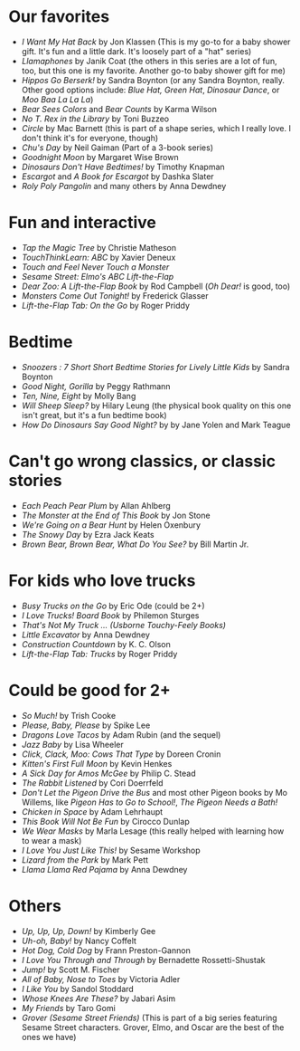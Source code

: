 # Our favorites
* _I Want My Hat Back_ by Jon Klassen (This is my go-to for a baby shower gift. It's fun and a little dark. It's loosely part of a "hat" series)
* _Llamaphones_ by Janik Coat (the others in this series are a lot of fun, too, but this one is my favorite. Another go-to baby shower gift for me)
* _Hippos Go Berserk!_ by Sandra Boynton (or any Sandra Boynton, really. Other good options include: _Blue Hat, Green Hat_, _Dinosaur Dance_, or _Moo Baa La La La_)
* _Bear Sees Colors_ and _Bear Counts_ by Karma Wilson
* _No T. Rex in the Library_ by Toni Buzzeo
* _Circle_ by Mac Barnett (this is part of a shape series, which I really love. I don't think it's for everyone, though)
* _Chu's Day_ by Neil Gaiman (Part of a 3-book series)
* _Goodnight Moon_ by Margaret Wise Brown
* _Dinosaurs Don't Have Bedtimes!_ by Timothy Knapman
* _Escargot_ and _A Book for Escargot_ by Dashka Slater
* _Roly Poly Pangolin_ and many others by Anna Dewdney

# Fun and interactive
* _Tap the Magic Tree_ by Christie Matheson
* _TouchThinkLearn: ABC_ by Xavier Deneux
* _Touch and Feel Never Touch a Monster_
* _Sesame Street: Elmo's ABC Lift-the-Flap_
* _Dear Zoo: A Lift-the-Flap Book_ by Rod Campbell (_Oh Dear!_ is good, too)
* _Monsters Come Out Tonight!_ by Frederick Glasser
* _Lift-the-Flap Tab: On the Go_ by Roger Priddy

# Bedtime
* _Snoozers : 7 Short Short Bedtime Stories for Lively Little Kids_ by Sandra Boynton
* _Good Night, Gorilla_ by Peggy Rathmann
* _Ten, Nine, Eight_ by Molly Bang
* _Will Sheep Sleep?_ by Hilary Leung (the physical book quality on this one isn't great, but it's a fun bedtime book)
* _How Do Dinosaurs Say Good Night?_ by by Jane Yolen and Mark Teague
 
# Can't go wrong classics, or classic stories
* _Each Peach Pear Plum_ by Allan Ahlberg
* _The Monster at the End of This Book_ by Jon Stone
* _We're Going on a Bear Hunt_ by Helen Oxenbury
* _The Snowy Day_ by Ezra Jack Keats
* _Brown Bear, Brown Bear, What Do You See?_ by Bill Martin Jr.
 
# For kids who love trucks
* _Busy Trucks on the Go_ by Eric Ode (could be 2+)
* _I Love Trucks! Board Book_ by Philemon Sturges
* _That's Not My Truck ... (Usborne Touchy-Feely Books)_
* _Little Excavator_ by Anna Dewdney
* _Construction Countdown_ by K. C. Olson
* _Lift-the-Flap Tab: Trucks_ by Roger Priddy
 
# Could be good for 2+
* _So Much!_ by Trish Cooke
* _Please, Baby, Please_ by Spike Lee
* _Dragons Love Tacos_ by Adam Rubin (and the sequel)
* _Jazz Baby_ by Lisa Wheeler
* _Click, Clack, Moo: Cows That Type_ by Doreen Cronin
* _Kitten's First Full Moon_ by Kevin Henkes
* _A Sick Day for Amos McGee_ by Philip C. Stead
* _The Rabbit Listened_ by Cori Doerrfeld
* _Don't Let the Pigeon Drive the Bus_ and most other Pigeon books by Mo Willems, like _Pigeon Has to Go to School!_, _The Pigeon Needs a Bath!_
* _Chicken in Space_ by Adam Lehrhaupt
* _This Book Will Not Be Fun_ by Cirocco Dunlap
* _We Wear Masks_ by Marla Lesage (this really helped with learning how to wear a mask)
* _I Love You Just Like This!_ by Sesame Workshop
* _Lizard from the Park_ by Mark Pett
* _Llama Llama Red Pajama_ by Anna Dewdney
 
# Others
* _Up, Up, Up, Down!_ by Kimberly Gee
* _Uh-oh, Baby!_ by Nancy Coffelt
* _Hot Dog, Cold Dog_ by Frann Preston-Gannon
* _I Love You Through and Through_ by Bernadette Rossetti-Shustak
* _Jump!_ by Scott M. Fischer
* _All of Baby, Nose to Toes_ by Victoria Adler
* _I Like You_ by Sandol Stoddard
* _Whose Knees Are These?_ by Jabari Asim
* _My Friends_ by Taro Gomi
* _Grover (Sesame Street Friends)_ (This is part of a big series featuring Sesame Street characters. Grover, Elmo, and Oscar are the best of the ones we have)
